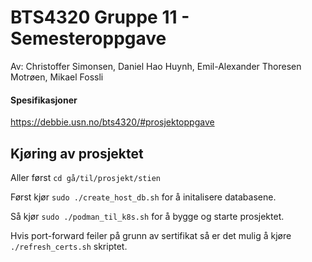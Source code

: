# BTS4320 Gruppe 11 - Semesteroppgave
Av: Christoffer Simonsen, Daniel Hao Huynh, Emil-Alexander Thoresen Motrøen, Mikael Fossli
#### Spesifikasjoner
https://debbie.usn.no/bts4320/#prosjektoppgave 

## Kjøring av prosjektet
Aller først ``cd gå/til/prosjekt/stien``

Først kjør ``sudo ./create_host_db.sh`` for å initalisere databasene.

Så kjør ``sudo ./podman_til_k8s.sh`` for å bygge og starte prosjektet.

Hvis port-forward feiler på grunn av sertifikat så er det mulig å kjøre ``./refresh_certs.sh`` skriptet.
